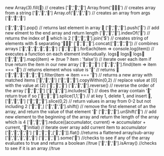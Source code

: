 new Array(3).fill(🧀) // creates ['🧀','🧀','🧀']
Array.from('🌮🍒🍩') // creates array from a string ['🌮','🍒','🍩']
Array.of('🌮','🍒','🍩') // creates an array from args ['🌮','🍒','🍩']

['🌮','🍒','🍩'].pop() // returns last element in array 🍩
['🌮','🍒','🍩'].push('🧀') // add new elment to the end array and return length
['🌮','🍒','🍩'].indexOf('🍩') // returns the index of 🍩 which is 2
['🌮','🍒','🍩'].join('$')          // creates string of elements with $ separating '🌮$🍒$🍩'
['🌮','🍒','🍩'].concat(['🌮','🍒','🍩']) // combines arrays ['🌮','🍒','🍩','🌮','🍒','🍩']
['🌮','🍒','🍩'].forEach(item => console.log(item)) // executes a function on each element indivudually. logs🌮 logs🍒 logs🍩
['🌮','🍒','🍩'].map((item) => (true ? item : 'false')) // iterate over each item if true return the item in our new array ['🌮','🍒','🍩']
['🌮','🍒','🍩'].find(item => item === '🍩') // returns element whos value is '🍩' // returns 🍩
['🌮','🧀','🍒','🧀','🍩','🧀'].filter(item => item === '🧀') // returns a new array with matched items ['🧀','🧀','🧀']
['🌮','🍒','🍩'].copyWithin(0,2) // replace value at [0] with the value at [2] ['🍩','🍒','🍩']
['🌮','🍒','🍩'].reverse() // reverse the order of the array ['🍩','🍒','🌮']
['🌮','🍒','🍩'].includes('🍩') // does the array contain '🍩' return true if so
['🌮','🍒','🍩'].splice(1,1,'🧀') // at key 1, delete 1, and insert 🧀, ['🌮','🧀','🍩']
['🌮','🍒','🍩'].slice(0,2) // return values in array from 0-2 but not including 2 ['🌮','🍒',]
['🌮','🍒','🍩'].shift() // remove the first elemenet of an the array, and return the value of that element '🌮'
['🌮','🍒','🍩'].unShift('🧀') // add new element to the beginning of the array and return the length of the array which is 4
['🌮','🍒','🍩'].reduce((accumulator, current) => accumulator + current, '🧀'initial) // iterate over array add current item to accumulator ['🧀','🍩','🍒','🌮']
['🌮','🍒','🍩',['🧀','🧀']].flat() //returns a flattened array/sub-array ['🌮','🍒','🍩','🧀','🧀']
['🌮','🍒','🍩'].some('🌮') //checks to see if any of the array evaluates to true and returns a boolean //true
['🌮','🍒','🍩'].isArray() //checks to see if it is an array //true
